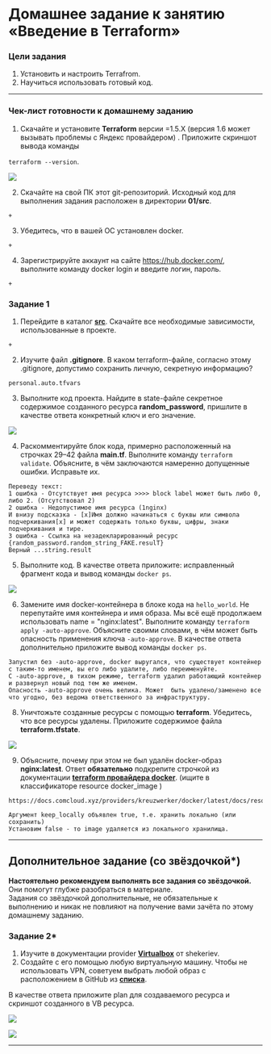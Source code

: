# Домашнее задание к занятию «Введение в Terraform»

### Цели задания

1. Установить и настроить Terrafrom.
2. Научиться использовать готовый код.

------

### Чек-лист готовности к домашнему заданию

1. Скачайте и установите **Terraform** версии =1.5.Х (версия 1.6 может вызывать проблемы с Яндекс провайдером) . Приложите скриншот вывода команды

```terraform --version```.

![](terr01/terrver.JPG)

2. Скачайте на свой ПК этот git-репозиторий. Исходный код для выполнения задания расположен в директории **01/src**.

``` + ```

3. Убедитесь, что в вашей ОС установлен docker.

``` + ```

4. Зарегистрируйте аккаунт на сайте https://hub.docker.com/, выполните команду docker login и введите логин, пароль.

``` + ```

### Задание 1

1. Перейдите в каталог [**src**](https://github.com/netology-code/ter-homeworks/tree/main/01/src). Скачайте все необходимые зависимости, использованные в проекте. 

``` + ```

2. Изучите файл **.gitignore**. В каком terraform-файле, согласно этому .gitignore, допустимо сохранить личную, секретную информацию?

``` personal.auto.tfvars ``` 

3. Выполните код проекта. Найдите  в state-файле секретное содержимое созданного ресурса **random_password**, пришлите в качестве ответа конкретный ключ и его значение.

![](terr01/terr01.JPG)

4. Раскомментируйте блок кода, примерно расположенный на строчках 29–42 файла **main.tf**.
Выполните команду ```terraform validate```. Объясните, в чём заключаются намеренно допущенные ошибки. Исправьте их.

```
Переведу текст: 
1 ошибка - Отсутствует имя ресурса >>>> block label может быть либо 0, либо 2. (Отсутствовал 2)
2 ошибка - Недопустимое имя ресурса (1nginx)
И внизу подсказка - [x]Имя должно начинаться с буквы или символа подчеркивания[x] и может содержать только буквы, цифры, знаки подчеркивания и тире.
3 ошибка - Ссылка на незадекларированный ресурс {random_password.random_string_FAKE.resulT} 
Верный ...string.result
```

5. Выполните код. В качестве ответа приложите: исправленный фрагмент кода и вывод команды ```docker ps```.

![](terr01/terr02.JPG)

6. Замените имя docker-контейнера в блоке кода на ```hello_world```. Не перепутайте имя контейнера и имя образа. Мы всё ещё продолжаем использовать name = "nginx:latest". Выполните команду ```terraform apply -auto-approve```.
Объясните своими словами, в чём может быть опасность применения ключа  ```-auto-approve```. В качестве ответа дополнительно приложите вывод команды ```docker ps```.

```
Запустил без -auto-approve, docker выругался, что существует контейнер с таким-то именем, вы его либо удалите, либо переименуйте.
С -auto-approve, в тихом режиме, terraform удалил работающий контейнер и развернул новый под тем же именем.
Опасность -auto-approve очень велика. Может  быть удалено/заменено все что угодно, без ведома ответственного за инфраструктуру.
```
8. Уничтожьте созданные ресурсы с помощью **terraform**. Убедитесь, что все ресурсы удалены. Приложите содержимое файла **terraform.tfstate**. 

![](terr01/terr03.JPG)

9. Объясните, почему при этом не был удалён docker-образ **nginx:latest**. Ответ **обязательно** подкрепите строчкой из документации [**terraform провайдера docker**](https://docs.comcloud.xyz/providers/kreuzwerker/docker/latest/docs).  (ищите в классификаторе resource docker_image )

```
https://docs.comcloud.xyz/providers/kreuzwerker/docker/latest/docs/resources/image#keep_locally

Аргумент keep_locally объявлен true, т.е. хранить локально (или сохранить)
Установим false - то image удаляется из локального хранилища.
```


------

## Дополнительное задание (со звёздочкой*)

**Настоятельно рекомендуем выполнять все задания со звёздочкой.** Они помогут глубже разобраться в материале.   
Задания со звёздочкой дополнительные, не обязательные к выполнению и никак не повлияют на получение вами зачёта по этому домашнему заданию. 

### Задание 2*

1. Изучите в документации provider [**Virtualbox**](https://docs.comcloud.xyz/providers/shekeriev/virtualbox/latest/docs) от 
shekeriev.
2. Создайте с его помощью любую виртуальную машину. Чтобы не использовать VPN, советуем выбрать любой образ с расположением в GitHub из [**списка**](https://www.vagrantbox.es/).

В качестве ответа приложите plan для создаваемого ресурса и скриншот созданного в VB ресурса. 

![](terr01/terr04.JPG)

![](terr01/terr05.JPG)


------

